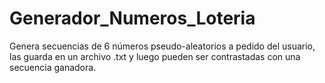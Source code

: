 # Generador_Numeros_Loteria
Genera secuencias de 6 números pseudo-aleatorios a pedido del usuario, las guarda en un archivo .txt y luego pueden ser contrastadas con una secuencia ganadora.
